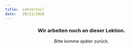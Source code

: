 ```yaml
---
title:  Lehrerteil
date:   20/11/2020
---
```


### <center>Wir arbeiten noch an dieser Lektion.</center>
<center>Bitte komme später zurück.</center>